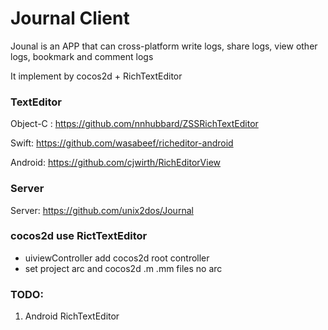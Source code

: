 # Journal Client

Jounal is an APP that can cross-platform write logs, share logs, view other logs, bookmark and comment logs

It implement by cocos2d + RichTextEditor


### TextEditor

Object-C : https://github.com/nnhubbard/ZSSRichTextEditor

Swift: https://github.com/wasabeef/richeditor-android

Android: https://github.com/cjwirth/RichEditorView


### Server

Server: https://github.com/unix2dos/Journal


### cocos2d use RictTextEditor

* uiviewController add cocos2d root controller
* set project arc and cocos2d .m .mm files no arc


### TODO: 
 
1. Android RichTextEditor

